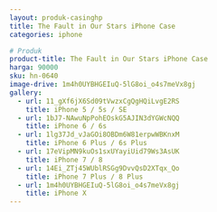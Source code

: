 ```yaml
---
layout: produk-casinghp
title: The Fault in Our Stars iPhone Case
categories: iphone

# Produk
product-title: The Fault in Our Stars iPhone Case
harga: 90000
sku: hn-0640
image-drive: 1m4h0UYBHGEIuQ-5lG8oi_o4s7meVx8gj
gallery:
  - url: 11_gXf6jX6Sd09tVwzxCgQgHQiLvgE2RS
    title: iPhone 5 / 5s / SE
  - url: 1bJ7-NAwuNpPohEOskG5AJIN3dYGWcNQQ
    title: iPhone 6 / 6s
  - url: 1lg37Jd_vJaGOi8OBDm6W81erpwWBKnxM
    title: iPhone 6 Plus / 6s Plus
  - url: 17eVipMN9kuOs1sxUYayiUid79Ws3AsUK
    title: iPhone 7 / 8
  - url: 14Ei_ZTj45WUblRSGg9DvvQsD2XTqx_Qo
    title: iPhone 7 Plus / 8 Plus
  - url: 1m4h0UYBHGEIuQ-5lG8oi_o4s7meVx8gj
    title: iPhone X
---
```

